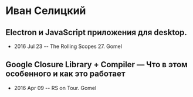 # Иван Селицкий

## Electron и JavaScript приложения для desktop.
- 2016 Jul 23 -- The Rolling Scopes 27. Gomel    
## Google Closure Library + Compiler — Что в этом особенного и как это работает
- 2016 Apr 09 -- RS on Tour. Gomel    
